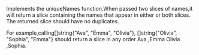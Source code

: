 Implements the uniqueNames function.When passed two slices of names,it will return a slice containing the names that appear  in either or both slices.
The returned slice should have no duplicates.

For example,calling[]string{"Ava", "Emma", "Olivia"},
	[]string{"Olivia", "Sophia", "Emma"} should return a slice in any order Ava ,Emma Olivia ,Sophia.
